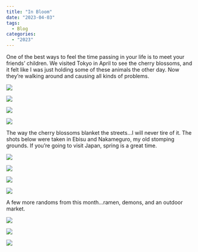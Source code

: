 ```yaml
---
title: "In Bloom"
date: "2023-04-03"
tags: 
  - Blog
categories: 
  - "2023"
---
```


One of the best ways to feel the time passing in your life is to meet your friends’ children. We visited Tokyo in April to see the cherry blossoms, and it felt like I was just holding some of these animals the other day. Now they’re walking around and causing all kinds of problems.

![](images/DSCF3380.jpg)

![](images/DSCF3260.jpg)

![](images/DSCF3482.jpg)

![](images/DSCF3500.jpg)

The way the cherry blossoms blanket the streets…I will never tire of it. The shots below were taken in Ebisu and Nakameguro, my old stomping grounds. If you’re going to visit Japan, spring is a great time.

![](images/DSCF3432.jpg)

![](images/DSCF3440.jpg)

![](images/DSCF3445.jpg)

![](images/DSCF3627.jpg)

A few more randoms from this month…ramen, demons, and an outdoor market.

![](images/DSCF3418.jpg)

![](images/DSCF3542.jpg)

![](images/DSCF3564.jpg)
